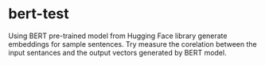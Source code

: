 # bert-test
Using BERT pre-trained model from Hugging Face library generate embeddings for sample sentences. Try measure the corelation between the input sentances and the output vectors generated by BERT model.
